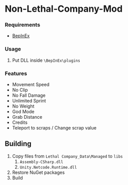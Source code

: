 # Non-Lethal-Company-Mod

### Requirements
- [BepInEx](https://github.com/BepInEx/BepInEx)

### Usage

1. Put DLL inside `\BepInEx\plugins`

### Features

- Movement Speed
- No Clip
- No Fall Damage
- Unlimited Sprint
- No Weight
- God Mode
- Grab Distance
- Credits
- Teleport to scraps / Change scrap value

## Building

1. Copy files from `Lethal Company_Data\Managed` to `libs`
   1. `Assembly-CSharp.dll`
   2. `Unity.Netcode.Runtime.dll`
2. Restore NuGet packages
3. Build
